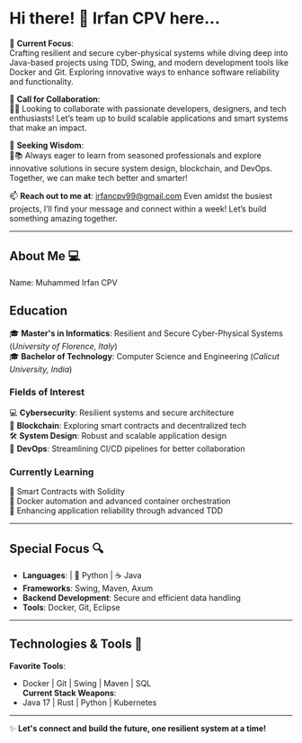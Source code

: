 # **Hi there! 👋 Irfan CPV here...**  

📐 **Current Focus**:  
Crafting resilient and secure cyber-physical systems while diving deep into Java-based projects using TDD, Swing, and modern development tools like Docker and Git. Exploring innovative ways to enhance software reliability and functionality.  

👯 **Call for Collaboration**:  
🤝💡 Looking to collaborate with passionate developers, designers, and tech enthusiasts! Let’s team up to build scalable applications and smart systems that make an impact.  

🤔 **Seeking Wisdom**:  
🧭📚 Always eager to learn from seasoned professionals and explore innovative solutions in secure system design, blockchain, and DevOps. Together, we can make tech better and smarter!  

📫 **Reach out to me at**: irfancpv99@gmail.com
Even amidst the busiest projects, I’ll find your message and connect within a week! Let’s build something amazing together.  

---

## **About Me 💻**  

Name: Muhammed Irfan CPV 

## **Education**  
🎓 **Master's in Informatics**: Resilient and Secure Cyber-Physical Systems (*University of Florence, Italy*)  
🎓 **Bachelor of Technology**: Computer Science and Engineering (*Calicut University, India*)  

### **Fields of Interest**  
💻 **Cybersecurity**: Resilient systems and secure architecture  
🔗 **Blockchain**: Exploring smart contracts and decentralized tech  
🛠️ **System Design**: Robust and scalable application design  
🧰 **DevOps**: Streamlining CI/CD pipelines for better collaboration  

### **Currently Learning**  
📜 Smart Contracts with Solidity  
🚀 Docker automation and advanced container orchestration  
🧠 Enhancing application reliability through advanced TDD  

---

## **Special Focus 🔍**  
- **Languages**:  | 🐍 Python | ☕ Java  
- **Frameworks**: Swing, Maven, Axum  
- **Backend Development**: Secure and efficient data handling  
- **Tools**: Docker, Git, Eclipse  

---

## **Technologies & Tools 🔧**  
**Favorite Tools**:  
- Docker | Git | Swing | Maven | SQL   
**Current Stack Weapons**:  
- Java 17 | Rust | Python | Kubernetes  

---

✨ **Let's connect and build the future, one resilient system at a time!**  
